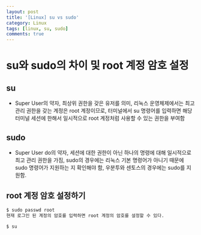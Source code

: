 ```yaml
---
layout: post
title: '[Linux] su vs sudo'
category: Linux
tags: [linux, su, sudo]
comments: true
---
```


# su와 sudo의 차이 및 root 계정 암호 설정

## su
- Super User의 약자, 최상위 권한을 갖은 유저를 의미, 리눅스 운영체제에서는 최고 관리 권한을 갖는 계정은 root 계정이므로, 터미널에서 su 명령어를 입력하면 해당 터미널 세션에 한해서 일시적으로 root 계정처럼 사용할 수 있는 권한을 부여함

## sudo
- Super User do의 약자, 세션에 대한 권한이 아닌 하나의 명령에 대해 일시적으로 최고 관리 권한을 가짐, sudo의 경우에는 리눅스 기본 명령어가 아니기 때문에 sudo 명령어가 지원하는 지 확인해야 함, 우분투와 센토스의 경우에는 sudo를 지원함.

## root 계정 암호 설정하기

~~~bash
$ sudo passwd root
현재 로그인 된 계정의 암호를 입력하면 root 계정의 암호를 설정할 수 있다.

$ su
~~~
